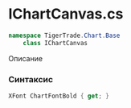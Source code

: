 
# IChartCanvas.cs
```csharp
namespace TigerTrade.Chart.Base  
    class IChartCanvas
```

Описание

### Синтаксис
```csharp
XFont ChartFontBold { get; }
```

